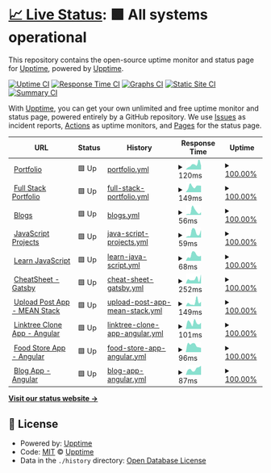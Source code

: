 # [📈 Live Status](https://manthanank.github.io/uptime): <!--live status--> **🟩 All systems operational**

This repository contains the open-source uptime monitor and status page for [Upptime](https://upptime.js.org), powered by [Upptime](https://github.com/upptime/upptime).

[![Uptime CI](https://github.com/manthanank/uptime/workflows/Uptime%20CI/badge.svg)](https://github.com/manthanank/uptime/actions?query=workflow%3A%22Uptime+CI%22)
[![Response Time CI](https://github.com/manthanank/uptime/workflows/Response%20Time%20CI/badge.svg)](https://github.com/manthanank/uptime/actions?query=workflow%3A%22Response+Time+CI%22)
[![Graphs CI](https://github.com/manthanank/uptime/workflows/Graphs%20CI/badge.svg)](https://github.com/manthanank/uptime/actions?query=workflow%3A%22Graphs+CI%22)
[![Static Site CI](https://github.com/manthanank/uptime/workflows/Static%20Site%20CI/badge.svg)](https://github.com/manthanank/uptime/actions?query=workflow%3A%22Static+Site+CI%22)
[![Summary CI](https://github.com/manthanank/uptime/workflows/Summary%20CI/badge.svg)](https://github.com/manthanank/uptime/actions?query=workflow%3A%22Summary+CI%22)

With [Upptime](https://upptime.js.org), you can get your own unlimited and free uptime monitor and status page, powered entirely by a GitHub repository. We use [Issues](https://github.com/upptime/upptime/issues) as incident reports, [Actions](https://github.com/manthanank/upptime/actions) as uptime monitors, and [Pages](https://manthanank.github.io/uptime) for the status page.

<!--start: status pages-->
<!-- This summary is generated by Upptime (https://github.com/upptime/upptime) -->
<!-- Do not edit this manually, your changes will be overwritten -->
<!-- prettier-ignore -->
| URL | Status | History | Response Time | Uptime |
| --- | ------ | ------- | ------------- | ------ |
| <img alt="" src="https://icons.duckduckgo.com/ip3/manthanank.github.io.ico" height="13"> [Portfolio](https://manthanank.github.io) | 🟩 Up | [portfolio.yml](https://github.com/manthanank/uptime/commits/HEAD/history/portfolio.yml) | <details><summary><img alt="Response time graph" src="./graphs/portfolio/response-time-week.png" height="20"> 120ms</summary><br><a href="https://manthanank.github.io/uptime/history/portfolio"><img alt="Response time 95" src="https://img.shields.io/endpoint?url=https%3A%2F%2Fraw.githubusercontent.com%2Fmanthanank%2Fuptime%2FHEAD%2Fapi%2Fportfolio%2Fresponse-time.json"></a><br><a href="https://manthanank.github.io/uptime/history/portfolio"><img alt="24-hour response time 90" src="https://img.shields.io/endpoint?url=https%3A%2F%2Fraw.githubusercontent.com%2Fmanthanank%2Fuptime%2FHEAD%2Fapi%2Fportfolio%2Fresponse-time-day.json"></a><br><a href="https://manthanank.github.io/uptime/history/portfolio"><img alt="7-day response time 120" src="https://img.shields.io/endpoint?url=https%3A%2F%2Fraw.githubusercontent.com%2Fmanthanank%2Fuptime%2FHEAD%2Fapi%2Fportfolio%2Fresponse-time-week.json"></a><br><a href="https://manthanank.github.io/uptime/history/portfolio"><img alt="30-day response time 103" src="https://img.shields.io/endpoint?url=https%3A%2F%2Fraw.githubusercontent.com%2Fmanthanank%2Fuptime%2FHEAD%2Fapi%2Fportfolio%2Fresponse-time-month.json"></a><br><a href="https://manthanank.github.io/uptime/history/portfolio"><img alt="1-year response time 94" src="https://img.shields.io/endpoint?url=https%3A%2F%2Fraw.githubusercontent.com%2Fmanthanank%2Fuptime%2FHEAD%2Fapi%2Fportfolio%2Fresponse-time-year.json"></a></details> | <details><summary><a href="https://manthanank.github.io/uptime/history/portfolio">100.00%</a></summary><a href="https://manthanank.github.io/uptime/history/portfolio"><img alt="All-time uptime 100.00%" src="https://img.shields.io/endpoint?url=https%3A%2F%2Fraw.githubusercontent.com%2Fmanthanank%2Fuptime%2FHEAD%2Fapi%2Fportfolio%2Fuptime.json"></a><br><a href="https://manthanank.github.io/uptime/history/portfolio"><img alt="24-hour uptime 100.00%" src="https://img.shields.io/endpoint?url=https%3A%2F%2Fraw.githubusercontent.com%2Fmanthanank%2Fuptime%2FHEAD%2Fapi%2Fportfolio%2Fuptime-day.json"></a><br><a href="https://manthanank.github.io/uptime/history/portfolio"><img alt="7-day uptime 100.00%" src="https://img.shields.io/endpoint?url=https%3A%2F%2Fraw.githubusercontent.com%2Fmanthanank%2Fuptime%2FHEAD%2Fapi%2Fportfolio%2Fuptime-week.json"></a><br><a href="https://manthanank.github.io/uptime/history/portfolio"><img alt="30-day uptime 100.00%" src="https://img.shields.io/endpoint?url=https%3A%2F%2Fraw.githubusercontent.com%2Fmanthanank%2Fuptime%2FHEAD%2Fapi%2Fportfolio%2Fuptime-month.json"></a><br><a href="https://manthanank.github.io/uptime/history/portfolio"><img alt="1-year uptime 100.00%" src="https://img.shields.io/endpoint?url=https%3A%2F%2Fraw.githubusercontent.com%2Fmanthanank%2Fuptime%2FHEAD%2Fapi%2Fportfolio%2Fuptime-year.json"></a></details>
| <img alt="" src="https://icons.duckduckgo.com/ip3/manthanank.web.app.ico" height="13"> [Full Stack Portfolio](https://manthanank.web.app) | 🟩 Up | [full-stack-portfolio.yml](https://github.com/manthanank/uptime/commits/HEAD/history/full-stack-portfolio.yml) | <details><summary><img alt="Response time graph" src="./graphs/full-stack-portfolio/response-time-week.png" height="20"> 149ms</summary><br><a href="https://manthanank.github.io/uptime/history/full-stack-portfolio"><img alt="Response time 100" src="https://img.shields.io/endpoint?url=https%3A%2F%2Fraw.githubusercontent.com%2Fmanthanank%2Fuptime%2FHEAD%2Fapi%2Ffull-stack-portfolio%2Fresponse-time.json"></a><br><a href="https://manthanank.github.io/uptime/history/full-stack-portfolio"><img alt="24-hour response time 130" src="https://img.shields.io/endpoint?url=https%3A%2F%2Fraw.githubusercontent.com%2Fmanthanank%2Fuptime%2FHEAD%2Fapi%2Ffull-stack-portfolio%2Fresponse-time-day.json"></a><br><a href="https://manthanank.github.io/uptime/history/full-stack-portfolio"><img alt="7-day response time 149" src="https://img.shields.io/endpoint?url=https%3A%2F%2Fraw.githubusercontent.com%2Fmanthanank%2Fuptime%2FHEAD%2Fapi%2Ffull-stack-portfolio%2Fresponse-time-week.json"></a><br><a href="https://manthanank.github.io/uptime/history/full-stack-portfolio"><img alt="30-day response time 110" src="https://img.shields.io/endpoint?url=https%3A%2F%2Fraw.githubusercontent.com%2Fmanthanank%2Fuptime%2FHEAD%2Fapi%2Ffull-stack-portfolio%2Fresponse-time-month.json"></a><br><a href="https://manthanank.github.io/uptime/history/full-stack-portfolio"><img alt="1-year response time 98" src="https://img.shields.io/endpoint?url=https%3A%2F%2Fraw.githubusercontent.com%2Fmanthanank%2Fuptime%2FHEAD%2Fapi%2Ffull-stack-portfolio%2Fresponse-time-year.json"></a></details> | <details><summary><a href="https://manthanank.github.io/uptime/history/full-stack-portfolio">100.00%</a></summary><a href="https://manthanank.github.io/uptime/history/full-stack-portfolio"><img alt="All-time uptime 100.00%" src="https://img.shields.io/endpoint?url=https%3A%2F%2Fraw.githubusercontent.com%2Fmanthanank%2Fuptime%2FHEAD%2Fapi%2Ffull-stack-portfolio%2Fuptime.json"></a><br><a href="https://manthanank.github.io/uptime/history/full-stack-portfolio"><img alt="24-hour uptime 100.00%" src="https://img.shields.io/endpoint?url=https%3A%2F%2Fraw.githubusercontent.com%2Fmanthanank%2Fuptime%2FHEAD%2Fapi%2Ffull-stack-portfolio%2Fuptime-day.json"></a><br><a href="https://manthanank.github.io/uptime/history/full-stack-portfolio"><img alt="7-day uptime 100.00%" src="https://img.shields.io/endpoint?url=https%3A%2F%2Fraw.githubusercontent.com%2Fmanthanank%2Fuptime%2FHEAD%2Fapi%2Ffull-stack-portfolio%2Fuptime-week.json"></a><br><a href="https://manthanank.github.io/uptime/history/full-stack-portfolio"><img alt="30-day uptime 100.00%" src="https://img.shields.io/endpoint?url=https%3A%2F%2Fraw.githubusercontent.com%2Fmanthanank%2Fuptime%2FHEAD%2Fapi%2Ffull-stack-portfolio%2Fuptime-month.json"></a><br><a href="https://manthanank.github.io/uptime/history/full-stack-portfolio"><img alt="1-year uptime 100.00%" src="https://img.shields.io/endpoint?url=https%3A%2F%2Fraw.githubusercontent.com%2Fmanthanank%2Fuptime%2FHEAD%2Fapi%2Ffull-stack-portfolio%2Fuptime-year.json"></a></details>
| <img alt="" src="https://icons.duckduckgo.com/ip3/manthanank.github.io.ico" height="13"> [Blogs](https://manthanank.github.io/blogs/) | 🟩 Up | [blogs.yml](https://github.com/manthanank/uptime/commits/HEAD/history/blogs.yml) | <details><summary><img alt="Response time graph" src="./graphs/blogs/response-time-week.png" height="20"> 56ms</summary><br><a href="https://manthanank.github.io/uptime/history/blogs"><img alt="Response time 58" src="https://img.shields.io/endpoint?url=https%3A%2F%2Fraw.githubusercontent.com%2Fmanthanank%2Fuptime%2FHEAD%2Fapi%2Fblogs%2Fresponse-time.json"></a><br><a href="https://manthanank.github.io/uptime/history/blogs"><img alt="24-hour response time 38" src="https://img.shields.io/endpoint?url=https%3A%2F%2Fraw.githubusercontent.com%2Fmanthanank%2Fuptime%2FHEAD%2Fapi%2Fblogs%2Fresponse-time-day.json"></a><br><a href="https://manthanank.github.io/uptime/history/blogs"><img alt="7-day response time 56" src="https://img.shields.io/endpoint?url=https%3A%2F%2Fraw.githubusercontent.com%2Fmanthanank%2Fuptime%2FHEAD%2Fapi%2Fblogs%2Fresponse-time-week.json"></a><br><a href="https://manthanank.github.io/uptime/history/blogs"><img alt="30-day response time 55" src="https://img.shields.io/endpoint?url=https%3A%2F%2Fraw.githubusercontent.com%2Fmanthanank%2Fuptime%2FHEAD%2Fapi%2Fblogs%2Fresponse-time-month.json"></a><br><a href="https://manthanank.github.io/uptime/history/blogs"><img alt="1-year response time 58" src="https://img.shields.io/endpoint?url=https%3A%2F%2Fraw.githubusercontent.com%2Fmanthanank%2Fuptime%2FHEAD%2Fapi%2Fblogs%2Fresponse-time-year.json"></a></details> | <details><summary><a href="https://manthanank.github.io/uptime/history/blogs">100.00%</a></summary><a href="https://manthanank.github.io/uptime/history/blogs"><img alt="All-time uptime 100.00%" src="https://img.shields.io/endpoint?url=https%3A%2F%2Fraw.githubusercontent.com%2Fmanthanank%2Fuptime%2FHEAD%2Fapi%2Fblogs%2Fuptime.json"></a><br><a href="https://manthanank.github.io/uptime/history/blogs"><img alt="24-hour uptime 100.00%" src="https://img.shields.io/endpoint?url=https%3A%2F%2Fraw.githubusercontent.com%2Fmanthanank%2Fuptime%2FHEAD%2Fapi%2Fblogs%2Fuptime-day.json"></a><br><a href="https://manthanank.github.io/uptime/history/blogs"><img alt="7-day uptime 100.00%" src="https://img.shields.io/endpoint?url=https%3A%2F%2Fraw.githubusercontent.com%2Fmanthanank%2Fuptime%2FHEAD%2Fapi%2Fblogs%2Fuptime-week.json"></a><br><a href="https://manthanank.github.io/uptime/history/blogs"><img alt="30-day uptime 100.00%" src="https://img.shields.io/endpoint?url=https%3A%2F%2Fraw.githubusercontent.com%2Fmanthanank%2Fuptime%2FHEAD%2Fapi%2Fblogs%2Fuptime-month.json"></a><br><a href="https://manthanank.github.io/uptime/history/blogs"><img alt="1-year uptime 100.00%" src="https://img.shields.io/endpoint?url=https%3A%2F%2Fraw.githubusercontent.com%2Fmanthanank%2Fuptime%2FHEAD%2Fapi%2Fblogs%2Fuptime-year.json"></a></details>
| <img alt="" src="https://icons.duckduckgo.com/ip3/manthanank.github.io.ico" height="13"> [JavaScript Projects](https://manthanank.github.io/javascript-projects) | 🟩 Up | [java-script-projects.yml](https://github.com/manthanank/uptime/commits/HEAD/history/java-script-projects.yml) | <details><summary><img alt="Response time graph" src="./graphs/java-script-projects/response-time-week.png" height="20"> 59ms</summary><br><a href="https://manthanank.github.io/uptime/history/java-script-projects"><img alt="Response time 80" src="https://img.shields.io/endpoint?url=https%3A%2F%2Fraw.githubusercontent.com%2Fmanthanank%2Fuptime%2FHEAD%2Fapi%2Fjava-script-projects%2Fresponse-time.json"></a><br><a href="https://manthanank.github.io/uptime/history/java-script-projects"><img alt="24-hour response time 37" src="https://img.shields.io/endpoint?url=https%3A%2F%2Fraw.githubusercontent.com%2Fmanthanank%2Fuptime%2FHEAD%2Fapi%2Fjava-script-projects%2Fresponse-time-day.json"></a><br><a href="https://manthanank.github.io/uptime/history/java-script-projects"><img alt="7-day response time 59" src="https://img.shields.io/endpoint?url=https%3A%2F%2Fraw.githubusercontent.com%2Fmanthanank%2Fuptime%2FHEAD%2Fapi%2Fjava-script-projects%2Fresponse-time-week.json"></a><br><a href="https://manthanank.github.io/uptime/history/java-script-projects"><img alt="30-day response time 80" src="https://img.shields.io/endpoint?url=https%3A%2F%2Fraw.githubusercontent.com%2Fmanthanank%2Fuptime%2FHEAD%2Fapi%2Fjava-script-projects%2Fresponse-time-month.json"></a><br><a href="https://manthanank.github.io/uptime/history/java-script-projects"><img alt="1-year response time 81" src="https://img.shields.io/endpoint?url=https%3A%2F%2Fraw.githubusercontent.com%2Fmanthanank%2Fuptime%2FHEAD%2Fapi%2Fjava-script-projects%2Fresponse-time-year.json"></a></details> | <details><summary><a href="https://manthanank.github.io/uptime/history/java-script-projects">100.00%</a></summary><a href="https://manthanank.github.io/uptime/history/java-script-projects"><img alt="All-time uptime 100.00%" src="https://img.shields.io/endpoint?url=https%3A%2F%2Fraw.githubusercontent.com%2Fmanthanank%2Fuptime%2FHEAD%2Fapi%2Fjava-script-projects%2Fuptime.json"></a><br><a href="https://manthanank.github.io/uptime/history/java-script-projects"><img alt="24-hour uptime 100.00%" src="https://img.shields.io/endpoint?url=https%3A%2F%2Fraw.githubusercontent.com%2Fmanthanank%2Fuptime%2FHEAD%2Fapi%2Fjava-script-projects%2Fuptime-day.json"></a><br><a href="https://manthanank.github.io/uptime/history/java-script-projects"><img alt="7-day uptime 100.00%" src="https://img.shields.io/endpoint?url=https%3A%2F%2Fraw.githubusercontent.com%2Fmanthanank%2Fuptime%2FHEAD%2Fapi%2Fjava-script-projects%2Fuptime-week.json"></a><br><a href="https://manthanank.github.io/uptime/history/java-script-projects"><img alt="30-day uptime 100.00%" src="https://img.shields.io/endpoint?url=https%3A%2F%2Fraw.githubusercontent.com%2Fmanthanank%2Fuptime%2FHEAD%2Fapi%2Fjava-script-projects%2Fuptime-month.json"></a><br><a href="https://manthanank.github.io/uptime/history/java-script-projects"><img alt="1-year uptime 100.00%" src="https://img.shields.io/endpoint?url=https%3A%2F%2Fraw.githubusercontent.com%2Fmanthanank%2Fuptime%2FHEAD%2Fapi%2Fjava-script-projects%2Fuptime-year.json"></a></details>
| <img alt="" src="https://icons.duckduckgo.com/ip3/manthanank.github.io.ico" height="13"> [Learn JavaScript](https://manthanank.github.io/learn-javascript) | 🟩 Up | [learn-java-script.yml](https://github.com/manthanank/uptime/commits/HEAD/history/learn-java-script.yml) | <details><summary><img alt="Response time graph" src="./graphs/learn-java-script/response-time-week.png" height="20"> 68ms</summary><br><a href="https://manthanank.github.io/uptime/history/learn-java-script"><img alt="Response time 111" src="https://img.shields.io/endpoint?url=https%3A%2F%2Fraw.githubusercontent.com%2Fmanthanank%2Fuptime%2FHEAD%2Fapi%2Flearn-java-script%2Fresponse-time.json"></a><br><a href="https://manthanank.github.io/uptime/history/learn-java-script"><img alt="24-hour response time 49" src="https://img.shields.io/endpoint?url=https%3A%2F%2Fraw.githubusercontent.com%2Fmanthanank%2Fuptime%2FHEAD%2Fapi%2Flearn-java-script%2Fresponse-time-day.json"></a><br><a href="https://manthanank.github.io/uptime/history/learn-java-script"><img alt="7-day response time 68" src="https://img.shields.io/endpoint?url=https%3A%2F%2Fraw.githubusercontent.com%2Fmanthanank%2Fuptime%2FHEAD%2Fapi%2Flearn-java-script%2Fresponse-time-week.json"></a><br><a href="https://manthanank.github.io/uptime/history/learn-java-script"><img alt="30-day response time 119" src="https://img.shields.io/endpoint?url=https%3A%2F%2Fraw.githubusercontent.com%2Fmanthanank%2Fuptime%2FHEAD%2Fapi%2Flearn-java-script%2Fresponse-time-month.json"></a><br><a href="https://manthanank.github.io/uptime/history/learn-java-script"><img alt="1-year response time 111" src="https://img.shields.io/endpoint?url=https%3A%2F%2Fraw.githubusercontent.com%2Fmanthanank%2Fuptime%2FHEAD%2Fapi%2Flearn-java-script%2Fresponse-time-year.json"></a></details> | <details><summary><a href="https://manthanank.github.io/uptime/history/learn-java-script">100.00%</a></summary><a href="https://manthanank.github.io/uptime/history/learn-java-script"><img alt="All-time uptime 100.00%" src="https://img.shields.io/endpoint?url=https%3A%2F%2Fraw.githubusercontent.com%2Fmanthanank%2Fuptime%2FHEAD%2Fapi%2Flearn-java-script%2Fuptime.json"></a><br><a href="https://manthanank.github.io/uptime/history/learn-java-script"><img alt="24-hour uptime 100.00%" src="https://img.shields.io/endpoint?url=https%3A%2F%2Fraw.githubusercontent.com%2Fmanthanank%2Fuptime%2FHEAD%2Fapi%2Flearn-java-script%2Fuptime-day.json"></a><br><a href="https://manthanank.github.io/uptime/history/learn-java-script"><img alt="7-day uptime 100.00%" src="https://img.shields.io/endpoint?url=https%3A%2F%2Fraw.githubusercontent.com%2Fmanthanank%2Fuptime%2FHEAD%2Fapi%2Flearn-java-script%2Fuptime-week.json"></a><br><a href="https://manthanank.github.io/uptime/history/learn-java-script"><img alt="30-day uptime 100.00%" src="https://img.shields.io/endpoint?url=https%3A%2F%2Fraw.githubusercontent.com%2Fmanthanank%2Fuptime%2FHEAD%2Fapi%2Flearn-java-script%2Fuptime-month.json"></a><br><a href="https://manthanank.github.io/uptime/history/learn-java-script"><img alt="1-year uptime 100.00%" src="https://img.shields.io/endpoint?url=https%3A%2F%2Fraw.githubusercontent.com%2Fmanthanank%2Fuptime%2FHEAD%2Fapi%2Flearn-java-script%2Fuptime-year.json"></a></details>
| <img alt="" src="https://icons.duckduckgo.com/ip3/cheatsheetsapp.netlify.app.ico" height="13"> [CheatSheet - Gatsby](https://cheatsheetsapp.netlify.app/) | 🟩 Up | [cheat-sheet-gatsby.yml](https://github.com/manthanank/uptime/commits/HEAD/history/cheat-sheet-gatsby.yml) | <details><summary><img alt="Response time graph" src="./graphs/cheat-sheet-gatsby/response-time-week.png" height="20"> 252ms</summary><br><a href="https://manthanank.github.io/uptime/history/cheat-sheet-gatsby"><img alt="Response time 144" src="https://img.shields.io/endpoint?url=https%3A%2F%2Fraw.githubusercontent.com%2Fmanthanank%2Fuptime%2FHEAD%2Fapi%2Fcheat-sheet-gatsby%2Fresponse-time.json"></a><br><a href="https://manthanank.github.io/uptime/history/cheat-sheet-gatsby"><img alt="24-hour response time 147" src="https://img.shields.io/endpoint?url=https%3A%2F%2Fraw.githubusercontent.com%2Fmanthanank%2Fuptime%2FHEAD%2Fapi%2Fcheat-sheet-gatsby%2Fresponse-time-day.json"></a><br><a href="https://manthanank.github.io/uptime/history/cheat-sheet-gatsby"><img alt="7-day response time 252" src="https://img.shields.io/endpoint?url=https%3A%2F%2Fraw.githubusercontent.com%2Fmanthanank%2Fuptime%2FHEAD%2Fapi%2Fcheat-sheet-gatsby%2Fresponse-time-week.json"></a><br><a href="https://manthanank.github.io/uptime/history/cheat-sheet-gatsby"><img alt="30-day response time 181" src="https://img.shields.io/endpoint?url=https%3A%2F%2Fraw.githubusercontent.com%2Fmanthanank%2Fuptime%2FHEAD%2Fapi%2Fcheat-sheet-gatsby%2Fresponse-time-month.json"></a><br><a href="https://manthanank.github.io/uptime/history/cheat-sheet-gatsby"><img alt="1-year response time 144" src="https://img.shields.io/endpoint?url=https%3A%2F%2Fraw.githubusercontent.com%2Fmanthanank%2Fuptime%2FHEAD%2Fapi%2Fcheat-sheet-gatsby%2Fresponse-time-year.json"></a></details> | <details><summary><a href="https://manthanank.github.io/uptime/history/cheat-sheet-gatsby">100.00%</a></summary><a href="https://manthanank.github.io/uptime/history/cheat-sheet-gatsby"><img alt="All-time uptime 99.83%" src="https://img.shields.io/endpoint?url=https%3A%2F%2Fraw.githubusercontent.com%2Fmanthanank%2Fuptime%2FHEAD%2Fapi%2Fcheat-sheet-gatsby%2Fuptime.json"></a><br><a href="https://manthanank.github.io/uptime/history/cheat-sheet-gatsby"><img alt="24-hour uptime 100.00%" src="https://img.shields.io/endpoint?url=https%3A%2F%2Fraw.githubusercontent.com%2Fmanthanank%2Fuptime%2FHEAD%2Fapi%2Fcheat-sheet-gatsby%2Fuptime-day.json"></a><br><a href="https://manthanank.github.io/uptime/history/cheat-sheet-gatsby"><img alt="7-day uptime 100.00%" src="https://img.shields.io/endpoint?url=https%3A%2F%2Fraw.githubusercontent.com%2Fmanthanank%2Fuptime%2FHEAD%2Fapi%2Fcheat-sheet-gatsby%2Fuptime-week.json"></a><br><a href="https://manthanank.github.io/uptime/history/cheat-sheet-gatsby"><img alt="30-day uptime 100.00%" src="https://img.shields.io/endpoint?url=https%3A%2F%2Fraw.githubusercontent.com%2Fmanthanank%2Fuptime%2FHEAD%2Fapi%2Fcheat-sheet-gatsby%2Fuptime-month.json"></a><br><a href="https://manthanank.github.io/uptime/history/cheat-sheet-gatsby"><img alt="1-year uptime 99.83%" src="https://img.shields.io/endpoint?url=https%3A%2F%2Fraw.githubusercontent.com%2Fmanthanank%2Fuptime%2FHEAD%2Fapi%2Fcheat-sheet-gatsby%2Fuptime-year.json"></a></details>
| <img alt="" src="https://icons.duckduckgo.com/ip3/upload-post-app.vercel.app.ico" height="13"> [Upload Post App - MEAN Stack](https://upload-post-app.vercel.app) | 🟩 Up | [upload-post-app-mean-stack.yml](https://github.com/manthanank/uptime/commits/HEAD/history/upload-post-app-mean-stack.yml) | <details><summary><img alt="Response time graph" src="./graphs/upload-post-app-mean-stack/response-time-week.png" height="20"> 149ms</summary><br><a href="https://manthanank.github.io/uptime/history/upload-post-app-mean-stack"><img alt="Response time 106" src="https://img.shields.io/endpoint?url=https%3A%2F%2Fraw.githubusercontent.com%2Fmanthanank%2Fuptime%2FHEAD%2Fapi%2Fupload-post-app-mean-stack%2Fresponse-time.json"></a><br><a href="https://manthanank.github.io/uptime/history/upload-post-app-mean-stack"><img alt="24-hour response time 192" src="https://img.shields.io/endpoint?url=https%3A%2F%2Fraw.githubusercontent.com%2Fmanthanank%2Fuptime%2FHEAD%2Fapi%2Fupload-post-app-mean-stack%2Fresponse-time-day.json"></a><br><a href="https://manthanank.github.io/uptime/history/upload-post-app-mean-stack"><img alt="7-day response time 149" src="https://img.shields.io/endpoint?url=https%3A%2F%2Fraw.githubusercontent.com%2Fmanthanank%2Fuptime%2FHEAD%2Fapi%2Fupload-post-app-mean-stack%2Fresponse-time-week.json"></a><br><a href="https://manthanank.github.io/uptime/history/upload-post-app-mean-stack"><img alt="30-day response time 123" src="https://img.shields.io/endpoint?url=https%3A%2F%2Fraw.githubusercontent.com%2Fmanthanank%2Fuptime%2FHEAD%2Fapi%2Fupload-post-app-mean-stack%2Fresponse-time-month.json"></a><br><a href="https://manthanank.github.io/uptime/history/upload-post-app-mean-stack"><img alt="1-year response time 103" src="https://img.shields.io/endpoint?url=https%3A%2F%2Fraw.githubusercontent.com%2Fmanthanank%2Fuptime%2FHEAD%2Fapi%2Fupload-post-app-mean-stack%2Fresponse-time-year.json"></a></details> | <details><summary><a href="https://manthanank.github.io/uptime/history/upload-post-app-mean-stack">100.00%</a></summary><a href="https://manthanank.github.io/uptime/history/upload-post-app-mean-stack"><img alt="All-time uptime 100.00%" src="https://img.shields.io/endpoint?url=https%3A%2F%2Fraw.githubusercontent.com%2Fmanthanank%2Fuptime%2FHEAD%2Fapi%2Fupload-post-app-mean-stack%2Fuptime.json"></a><br><a href="https://manthanank.github.io/uptime/history/upload-post-app-mean-stack"><img alt="24-hour uptime 100.00%" src="https://img.shields.io/endpoint?url=https%3A%2F%2Fraw.githubusercontent.com%2Fmanthanank%2Fuptime%2FHEAD%2Fapi%2Fupload-post-app-mean-stack%2Fuptime-day.json"></a><br><a href="https://manthanank.github.io/uptime/history/upload-post-app-mean-stack"><img alt="7-day uptime 100.00%" src="https://img.shields.io/endpoint?url=https%3A%2F%2Fraw.githubusercontent.com%2Fmanthanank%2Fuptime%2FHEAD%2Fapi%2Fupload-post-app-mean-stack%2Fuptime-week.json"></a><br><a href="https://manthanank.github.io/uptime/history/upload-post-app-mean-stack"><img alt="30-day uptime 100.00%" src="https://img.shields.io/endpoint?url=https%3A%2F%2Fraw.githubusercontent.com%2Fmanthanank%2Fuptime%2FHEAD%2Fapi%2Fupload-post-app-mean-stack%2Fuptime-month.json"></a><br><a href="https://manthanank.github.io/uptime/history/upload-post-app-mean-stack"><img alt="1-year uptime 100.00%" src="https://img.shields.io/endpoint?url=https%3A%2F%2Fraw.githubusercontent.com%2Fmanthanank%2Fuptime%2FHEAD%2Fapi%2Fupload-post-app-mean-stack%2Fuptime-year.json"></a></details>
| <img alt="" src="https://icons.duckduckgo.com/ip3/linktree-clone-angular.vercel.app.ico" height="13"> [Linktree Clone App - Angular](https://linktree-clone-angular.vercel.app) | 🟩 Up | [linktree-clone-app-angular.yml](https://github.com/manthanank/uptime/commits/HEAD/history/linktree-clone-app-angular.yml) | <details><summary><img alt="Response time graph" src="./graphs/linktree-clone-app-angular/response-time-week.png" height="20"> 101ms</summary><br><a href="https://manthanank.github.io/uptime/history/linktree-clone-app-angular"><img alt="Response time 113" src="https://img.shields.io/endpoint?url=https%3A%2F%2Fraw.githubusercontent.com%2Fmanthanank%2Fuptime%2FHEAD%2Fapi%2Flinktree-clone-app-angular%2Fresponse-time.json"></a><br><a href="https://manthanank.github.io/uptime/history/linktree-clone-app-angular"><img alt="24-hour response time 89" src="https://img.shields.io/endpoint?url=https%3A%2F%2Fraw.githubusercontent.com%2Fmanthanank%2Fuptime%2FHEAD%2Fapi%2Flinktree-clone-app-angular%2Fresponse-time-day.json"></a><br><a href="https://manthanank.github.io/uptime/history/linktree-clone-app-angular"><img alt="7-day response time 101" src="https://img.shields.io/endpoint?url=https%3A%2F%2Fraw.githubusercontent.com%2Fmanthanank%2Fuptime%2FHEAD%2Fapi%2Flinktree-clone-app-angular%2Fresponse-time-week.json"></a><br><a href="https://manthanank.github.io/uptime/history/linktree-clone-app-angular"><img alt="30-day response time 100" src="https://img.shields.io/endpoint?url=https%3A%2F%2Fraw.githubusercontent.com%2Fmanthanank%2Fuptime%2FHEAD%2Fapi%2Flinktree-clone-app-angular%2Fresponse-time-month.json"></a><br><a href="https://manthanank.github.io/uptime/history/linktree-clone-app-angular"><img alt="1-year response time 105" src="https://img.shields.io/endpoint?url=https%3A%2F%2Fraw.githubusercontent.com%2Fmanthanank%2Fuptime%2FHEAD%2Fapi%2Flinktree-clone-app-angular%2Fresponse-time-year.json"></a></details> | <details><summary><a href="https://manthanank.github.io/uptime/history/linktree-clone-app-angular">100.00%</a></summary><a href="https://manthanank.github.io/uptime/history/linktree-clone-app-angular"><img alt="All-time uptime 100.00%" src="https://img.shields.io/endpoint?url=https%3A%2F%2Fraw.githubusercontent.com%2Fmanthanank%2Fuptime%2FHEAD%2Fapi%2Flinktree-clone-app-angular%2Fuptime.json"></a><br><a href="https://manthanank.github.io/uptime/history/linktree-clone-app-angular"><img alt="24-hour uptime 100.00%" src="https://img.shields.io/endpoint?url=https%3A%2F%2Fraw.githubusercontent.com%2Fmanthanank%2Fuptime%2FHEAD%2Fapi%2Flinktree-clone-app-angular%2Fuptime-day.json"></a><br><a href="https://manthanank.github.io/uptime/history/linktree-clone-app-angular"><img alt="7-day uptime 100.00%" src="https://img.shields.io/endpoint?url=https%3A%2F%2Fraw.githubusercontent.com%2Fmanthanank%2Fuptime%2FHEAD%2Fapi%2Flinktree-clone-app-angular%2Fuptime-week.json"></a><br><a href="https://manthanank.github.io/uptime/history/linktree-clone-app-angular"><img alt="30-day uptime 100.00%" src="https://img.shields.io/endpoint?url=https%3A%2F%2Fraw.githubusercontent.com%2Fmanthanank%2Fuptime%2FHEAD%2Fapi%2Flinktree-clone-app-angular%2Fuptime-month.json"></a><br><a href="https://manthanank.github.io/uptime/history/linktree-clone-app-angular"><img alt="1-year uptime 100.00%" src="https://img.shields.io/endpoint?url=https%3A%2F%2Fraw.githubusercontent.com%2Fmanthanank%2Fuptime%2FHEAD%2Fapi%2Flinktree-clone-app-angular%2Fuptime-year.json"></a></details>
| <img alt="" src="https://icons.duckduckgo.com/ip3/food-store-app-angular.web.app.ico" height="13"> [Food Store App - Angular](https://food-store-app-angular.web.app) | 🟩 Up | [food-store-app-angular.yml](https://github.com/manthanank/uptime/commits/HEAD/history/food-store-app-angular.yml) | <details><summary><img alt="Response time graph" src="./graphs/food-store-app-angular/response-time-week.png" height="20"> 96ms</summary><br><a href="https://manthanank.github.io/uptime/history/food-store-app-angular"><img alt="Response time 92" src="https://img.shields.io/endpoint?url=https%3A%2F%2Fraw.githubusercontent.com%2Fmanthanank%2Fuptime%2FHEAD%2Fapi%2Ffood-store-app-angular%2Fresponse-time.json"></a><br><a href="https://manthanank.github.io/uptime/history/food-store-app-angular"><img alt="24-hour response time 54" src="https://img.shields.io/endpoint?url=https%3A%2F%2Fraw.githubusercontent.com%2Fmanthanank%2Fuptime%2FHEAD%2Fapi%2Ffood-store-app-angular%2Fresponse-time-day.json"></a><br><a href="https://manthanank.github.io/uptime/history/food-store-app-angular"><img alt="7-day response time 96" src="https://img.shields.io/endpoint?url=https%3A%2F%2Fraw.githubusercontent.com%2Fmanthanank%2Fuptime%2FHEAD%2Fapi%2Ffood-store-app-angular%2Fresponse-time-week.json"></a><br><a href="https://manthanank.github.io/uptime/history/food-store-app-angular"><img alt="30-day response time 95" src="https://img.shields.io/endpoint?url=https%3A%2F%2Fraw.githubusercontent.com%2Fmanthanank%2Fuptime%2FHEAD%2Fapi%2Ffood-store-app-angular%2Fresponse-time-month.json"></a><br><a href="https://manthanank.github.io/uptime/history/food-store-app-angular"><img alt="1-year response time 91" src="https://img.shields.io/endpoint?url=https%3A%2F%2Fraw.githubusercontent.com%2Fmanthanank%2Fuptime%2FHEAD%2Fapi%2Ffood-store-app-angular%2Fresponse-time-year.json"></a></details> | <details><summary><a href="https://manthanank.github.io/uptime/history/food-store-app-angular">100.00%</a></summary><a href="https://manthanank.github.io/uptime/history/food-store-app-angular"><img alt="All-time uptime 100.00%" src="https://img.shields.io/endpoint?url=https%3A%2F%2Fraw.githubusercontent.com%2Fmanthanank%2Fuptime%2FHEAD%2Fapi%2Ffood-store-app-angular%2Fuptime.json"></a><br><a href="https://manthanank.github.io/uptime/history/food-store-app-angular"><img alt="24-hour uptime 100.00%" src="https://img.shields.io/endpoint?url=https%3A%2F%2Fraw.githubusercontent.com%2Fmanthanank%2Fuptime%2FHEAD%2Fapi%2Ffood-store-app-angular%2Fuptime-day.json"></a><br><a href="https://manthanank.github.io/uptime/history/food-store-app-angular"><img alt="7-day uptime 100.00%" src="https://img.shields.io/endpoint?url=https%3A%2F%2Fraw.githubusercontent.com%2Fmanthanank%2Fuptime%2FHEAD%2Fapi%2Ffood-store-app-angular%2Fuptime-week.json"></a><br><a href="https://manthanank.github.io/uptime/history/food-store-app-angular"><img alt="30-day uptime 100.00%" src="https://img.shields.io/endpoint?url=https%3A%2F%2Fraw.githubusercontent.com%2Fmanthanank%2Fuptime%2FHEAD%2Fapi%2Ffood-store-app-angular%2Fuptime-month.json"></a><br><a href="https://manthanank.github.io/uptime/history/food-store-app-angular"><img alt="1-year uptime 100.00%" src="https://img.shields.io/endpoint?url=https%3A%2F%2Fraw.githubusercontent.com%2Fmanthanank%2Fuptime%2FHEAD%2Fapi%2Ffood-store-app-angular%2Fuptime-year.json"></a></details>
| <img alt="" src="https://icons.duckduckgo.com/ip3/blog-app-manthanank.vercel.app.ico" height="13"> [Blog App - Angular](https://blog-app-manthanank.vercel.app) | 🟩 Up | [blog-app-angular.yml](https://github.com/manthanank/uptime/commits/HEAD/history/blog-app-angular.yml) | <details><summary><img alt="Response time graph" src="./graphs/blog-app-angular/response-time-week.png" height="20"> 87ms</summary><br><a href="https://manthanank.github.io/uptime/history/blog-app-angular"><img alt="Response time 89" src="https://img.shields.io/endpoint?url=https%3A%2F%2Fraw.githubusercontent.com%2Fmanthanank%2Fuptime%2FHEAD%2Fapi%2Fblog-app-angular%2Fresponse-time.json"></a><br><a href="https://manthanank.github.io/uptime/history/blog-app-angular"><img alt="24-hour response time 107" src="https://img.shields.io/endpoint?url=https%3A%2F%2Fraw.githubusercontent.com%2Fmanthanank%2Fuptime%2FHEAD%2Fapi%2Fblog-app-angular%2Fresponse-time-day.json"></a><br><a href="https://manthanank.github.io/uptime/history/blog-app-angular"><img alt="7-day response time 87" src="https://img.shields.io/endpoint?url=https%3A%2F%2Fraw.githubusercontent.com%2Fmanthanank%2Fuptime%2FHEAD%2Fapi%2Fblog-app-angular%2Fresponse-time-week.json"></a><br><a href="https://manthanank.github.io/uptime/history/blog-app-angular"><img alt="30-day response time 86" src="https://img.shields.io/endpoint?url=https%3A%2F%2Fraw.githubusercontent.com%2Fmanthanank%2Fuptime%2FHEAD%2Fapi%2Fblog-app-angular%2Fresponse-time-month.json"></a><br><a href="https://manthanank.github.io/uptime/history/blog-app-angular"><img alt="1-year response time 89" src="https://img.shields.io/endpoint?url=https%3A%2F%2Fraw.githubusercontent.com%2Fmanthanank%2Fuptime%2FHEAD%2Fapi%2Fblog-app-angular%2Fresponse-time-year.json"></a></details> | <details><summary><a href="https://manthanank.github.io/uptime/history/blog-app-angular">100.00%</a></summary><a href="https://manthanank.github.io/uptime/history/blog-app-angular"><img alt="All-time uptime 100.00%" src="https://img.shields.io/endpoint?url=https%3A%2F%2Fraw.githubusercontent.com%2Fmanthanank%2Fuptime%2FHEAD%2Fapi%2Fblog-app-angular%2Fuptime.json"></a><br><a href="https://manthanank.github.io/uptime/history/blog-app-angular"><img alt="24-hour uptime 100.00%" src="https://img.shields.io/endpoint?url=https%3A%2F%2Fraw.githubusercontent.com%2Fmanthanank%2Fuptime%2FHEAD%2Fapi%2Fblog-app-angular%2Fuptime-day.json"></a><br><a href="https://manthanank.github.io/uptime/history/blog-app-angular"><img alt="7-day uptime 100.00%" src="https://img.shields.io/endpoint?url=https%3A%2F%2Fraw.githubusercontent.com%2Fmanthanank%2Fuptime%2FHEAD%2Fapi%2Fblog-app-angular%2Fuptime-week.json"></a><br><a href="https://manthanank.github.io/uptime/history/blog-app-angular"><img alt="30-day uptime 100.00%" src="https://img.shields.io/endpoint?url=https%3A%2F%2Fraw.githubusercontent.com%2Fmanthanank%2Fuptime%2FHEAD%2Fapi%2Fblog-app-angular%2Fuptime-month.json"></a><br><a href="https://manthanank.github.io/uptime/history/blog-app-angular"><img alt="1-year uptime 100.00%" src="https://img.shields.io/endpoint?url=https%3A%2F%2Fraw.githubusercontent.com%2Fmanthanank%2Fuptime%2FHEAD%2Fapi%2Fblog-app-angular%2Fuptime-year.json"></a></details>

<!--end: status pages-->

[**Visit our status website →**](https://manthanank.github.io/uptime)

## 📄 License

- Powered by: [Upptime](https://github.com/upptime/upptime)
- Code: [MIT](./LICENSE) © [Upptime](https://upptime.js.org)
- Data in the `./history` directory: [Open Database License](https://opendatacommons.org/licenses/odbl/1-0/)
